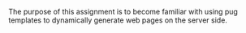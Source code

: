The purpose of this assignment is to become familiar with using pug templates to dynamically generate web pages on the server side.

